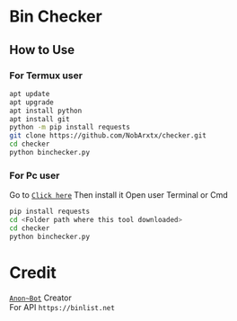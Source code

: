 # Bin Checker 
## How to Use
### For Termux user
```sh 
apt update
apt upgrade
apt install python
apt install git
python -m pip install requests
git clone https://github.com/NobArxtx/checker.git
cd checker
python binchecker.py
```
### For Pc user
Go to [`Click here`](https://www.python.org/downloads)
Then install it
Open user Terminal or Cmd
```sh
pip install requests
cd <Folder path where this tool downloaded>
cd checker
python binchecker.py
```
# Credit
[`Anon~Bot`](https://telegram.dog/But_why_god) Creator <br> 
For API `https://binlist.net`
